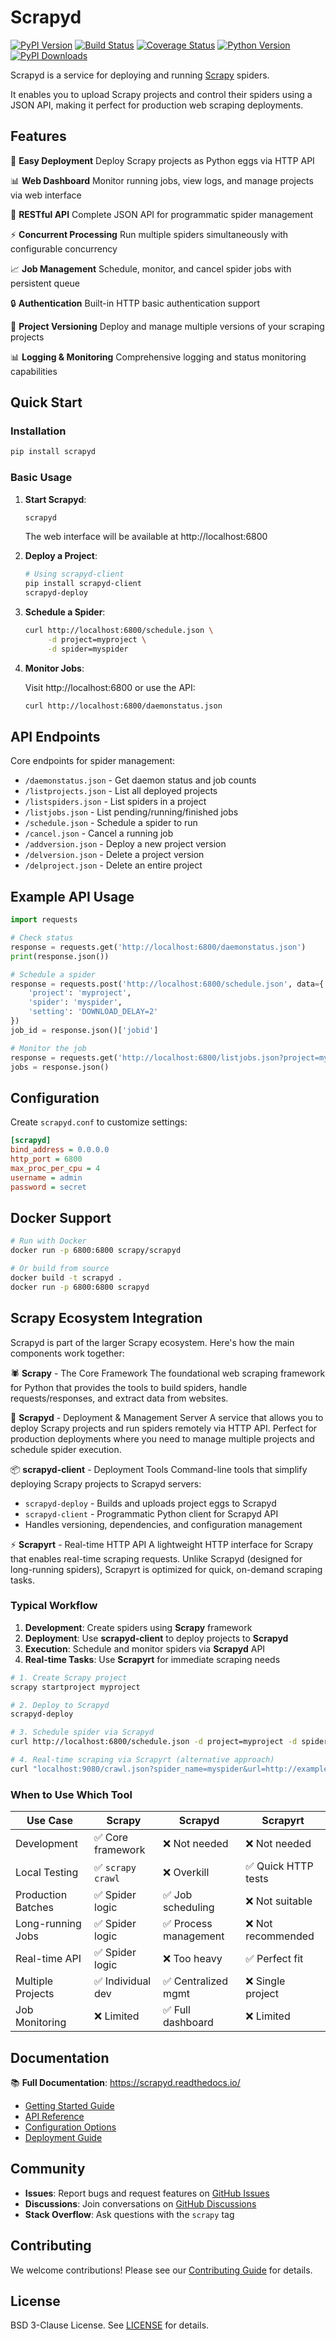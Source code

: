 # Scrapyd

[![PyPI Version](https://img.shields.io/pypi/v/scrapyd.svg)](https://pypi.org/project/scrapyd/)
[![Build Status](https://github.com/scrapy/scrapyd/workflows/Tests/badge.svg)](https://github.com/scrapy/scrapyd/actions)
[![Coverage Status](https://coveralls.io/repos/github/scrapy/scrapyd/badge.svg?branch=master)](https://coveralls.io/github/scrapy/scrapyd?branch=master)
[![Python Version](https://img.shields.io/pypi/pyversions/scrapyd.svg)](https://pypi.org/project/scrapyd/)
[![PyPI Downloads](https://img.shields.io/pypi/dm/scrapyd.svg)](https://pypi.python.org/pypi/scrapyd/)

Scrapyd is a service for deploying and running [Scrapy](https://scrapy.org) spiders.

It enables you to upload Scrapy projects and control their spiders using a JSON API, making it perfect for production web scraping deployments.

## Features

🚀 **Easy Deployment**
Deploy Scrapy projects as Python eggs via HTTP API

📊 **Web Dashboard**
Monitor running jobs, view logs, and manage projects via web interface

🔧 **RESTful API**
Complete JSON API for programmatic spider management

⚡ **Concurrent Processing**
Run multiple spiders simultaneously with configurable concurrency

📈 **Job Management**
Schedule, monitor, and cancel spider jobs with persistent queue

🔒 **Authentication**
Built-in HTTP basic authentication support

📂 **Project Versioning**
Deploy and manage multiple versions of your scraping projects

📊 **Logging & Monitoring**
Comprehensive logging and status monitoring capabilities

## Quick Start

### Installation

```bash
pip install scrapyd
```

### Basic Usage

1. **Start Scrapyd**:

   ```bash
   scrapyd
   ```

   The web interface will be available at http://localhost:6800

2. **Deploy a Project**:

   ```bash
   # Using scrapyd-client
   pip install scrapyd-client
   scrapyd-deploy
   ```

3. **Schedule a Spider**:

   ```bash
   curl http://localhost:6800/schedule.json \
        -d project=myproject \
        -d spider=myspider
   ```

4. **Monitor Jobs**:

   Visit http://localhost:6800 or use the API:

   ```bash
   curl http://localhost:6800/daemonstatus.json
   ```

## API Endpoints

Core endpoints for spider management:

- `/daemonstatus.json` - Get daemon status and job counts
- `/listprojects.json` - List all deployed projects
- `/listspiders.json` - List spiders in a project
- `/listjobs.json` - List pending/running/finished jobs
- `/schedule.json` - Schedule a spider to run
- `/cancel.json` - Cancel a running job
- `/addversion.json` - Deploy a new project version
- `/delversion.json` - Delete a project version
- `/delproject.json` - Delete an entire project

## Example API Usage

```python
import requests

# Check status
response = requests.get('http://localhost:6800/daemonstatus.json')
print(response.json())

# Schedule a spider
response = requests.post('http://localhost:6800/schedule.json', data={
    'project': 'myproject',
    'spider': 'myspider',
    'setting': 'DOWNLOAD_DELAY=2'
})
job_id = response.json()['jobid']

# Monitor the job
response = requests.get('http://localhost:6800/listjobs.json?project=myproject')
jobs = response.json()
```

## Configuration

Create `scrapyd.conf` to customize settings:

```ini
[scrapyd]
bind_address = 0.0.0.0
http_port = 6800
max_proc_per_cpu = 4
username = admin
password = secret
```

## Docker Support

```bash
# Run with Docker
docker run -p 6800:6800 scrapy/scrapyd

# Or build from source
docker build -t scrapyd .
docker run -p 6800:6800 scrapyd
```

## Scrapy Ecosystem Integration

Scrapyd is part of the larger Scrapy ecosystem. Here's how the main components work together:

🕷️ **Scrapy** - The Core Framework
The foundational web scraping framework for Python that provides the tools to build spiders, handle requests/responses, and extract data from websites.

🚀 **Scrapyd** - Deployment & Management Server
A service that allows you to deploy Scrapy projects and run spiders remotely via HTTP API. Perfect for production deployments where you need to manage multiple projects and schedule spider execution.

📦 **scrapyd-client** - Deployment Tools
Command-line tools that simplify deploying Scrapy projects to Scrapyd servers:

- `scrapyd-deploy` - Builds and uploads project eggs to Scrapyd
- `scrapyd-client` - Programmatic Python client for Scrapyd API
- Handles versioning, dependencies, and configuration management

⚡ **Scrapyrt** - Real-time HTTP API
A lightweight HTTP interface for Scrapy that enables real-time scraping requests. Unlike Scrapyd (designed for long-running spiders), Scrapyrt is optimized for quick, on-demand scraping tasks.

### Typical Workflow

1. **Development**: Create spiders using **Scrapy** framework
2. **Deployment**: Use **scrapyd-client** to deploy projects to **Scrapyd**
3. **Execution**: Schedule and monitor spiders via **Scrapyd** API
4. **Real-time Tasks**: Use **Scrapyrt** for immediate scraping needs

```bash
# 1. Create Scrapy project
scrapy startproject myproject

# 2. Deploy to Scrapyd
scrapyd-deploy

# 3. Schedule spider via Scrapyd
curl http://localhost:6800/schedule.json -d project=myproject -d spider=myspider

# 4. Real-time scraping via Scrapyrt (alternative approach)
curl "localhost:9080/crawl.json?spider_name=myspider&url=http://example.com"
```

### When to Use Which Tool

| Use Case           | Scrapy                | Scrapyd              | Scrapyrt           |
|--------------------|-----------------------|----------------------|--------------------|
| Development        | ✅ Core framework     | ❌ Not needed        | ❌ Not needed      |
| Local Testing      | ✅ `scrapy crawl`     | ❌ Overkill          | ✅ Quick HTTP tests |
| Production Batches | ✅ Spider logic       | ✅ Job scheduling    | ❌ Not suitable    |
| Long-running Jobs  | ✅ Spider logic       | ✅ Process management| ❌ Not recommended |
| Real-time API      | ✅ Spider logic       | ❌ Too heavy         | ✅ Perfect fit     |
| Multiple Projects  | ✅ Individual dev     | ✅ Centralized mgmt  | ❌ Single project  |
| Job Monitoring     | ❌ Limited            | ✅ Full dashboard    | ❌ Limited         |

## Documentation

📚 **Full Documentation**: https://scrapyd.readthedocs.io/

- [Getting Started Guide](https://scrapyd.readthedocs.io/en/latest/tutorials/getting-started.html)
- [API Reference](https://scrapyd.readthedocs.io/en/latest/api.html)
- [Configuration Options](https://scrapyd.readthedocs.io/en/latest/config.html)
- [Deployment Guide](https://scrapyd.readthedocs.io/en/latest/deploy.html)

## Community

- **Issues**: Report bugs and request features on [GitHub Issues](https://github.com/scrapy/scrapyd/issues)
- **Discussions**: Join conversations on [GitHub Discussions](https://github.com/scrapy/scrapyd/discussions)
- **Stack Overflow**: Ask questions with the `scrapy` tag

## Contributing

We welcome contributions! Please see our [Contributing Guide](CONTRIBUTING.md) for details.

## License

BSD 3-Clause License. See [LICENSE](LICENSE) for details.
